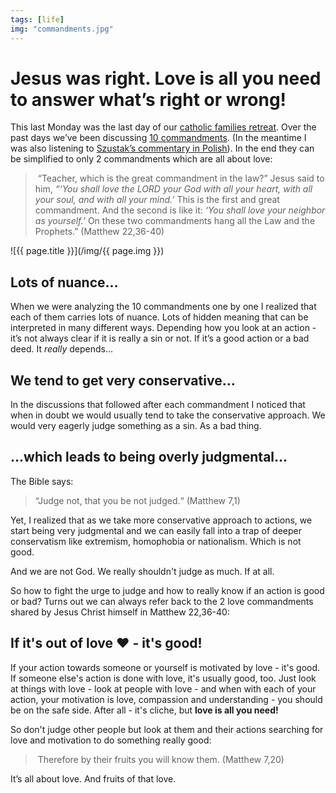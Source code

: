 ```yaml
---
tags: [life]
img: "commandments.jpg"
---
```


# Jesus was right. Love is all you need to answer what’s right or wrong!

This last Monday was the last day of our [catholic families retreat](https://sliwinski.com/when). Over the past days we’ve been discussing [10 commandments](https://en.m.wikipedia.org/wiki/Ten_Commandments). (In the meantime I was also listening to [Szustak’s commentary in Polish][10]). In the end they can be simplified to only 2 commandments which are all about love:

> “Teacher, which is the great commandment in the law?” Jesus said to him, *“‘You shall love the LORD your God with all your heart, with all your soul, and with all your mind.’* This is the first and great commandment. And the second is like it: *‘You shall love your neighbor as yourself.’* On these two commandments hang all the Law and the Prophets.” (Matthew 22,36-40)

<!--More-->

![{{ page.title }}](/img/{{ page.img }})

## Lots of nuance...

When we were analyzing the 10 commandments one by one I realized that each of them carries lots of nuance. Lots of hidden meaning that can be interpreted in many different ways. Depending how you look at an action - it’s not always clear if it is really a sin or not. If it’s a good action or a bad deed. It *really* depends...

## We tend to get very conservative...

In the discussions that followed after each commandment I noticed that when in doubt we would usually tend to take the conservative approach. We would very eagerly judge something as a sin. As a bad thing.

## ...which leads to being overly judgmental...

The Bible says:

> “Judge not, that you be not judged.“ (Matthew 7,1)

Yet, I realized that as we take more conservative approach to actions, we start being very judgmental and we can easily fall into a trap of deeper conservatism like extremism, homophobia or nationalism. Which is not good.

And we are not God. We really shouldn't judge as much. If at all.

So how to fight the urge to judge and how to really know if an action is good or bad? Turns out we can always refer back to the 2 love commandments shared by Jesus Christ himself in Matthew 22,36-40:

## If it's out of love ❤️ - it's good!

If your action towards someone or yourself is motivated by love - it's good. If someone else's action is done with love, it's usually good, too. Just look at things with love - look at people with love - and when with each of your action, your motivation is love, compassion and understanding - you should be on the safe side. After all - it's cliche, but **love is all you need!**

So don't judge other people but look at them and their actions searching for love and motivation to do something really good:

> Therefore by their fruits you will know them. (Matthew 7,20)

It’s all about love. And fruits of that love.

[10]: https://dominikanie.pl/video/przykazania/

[n]: https://nozbe.com/?a=mike
[p]: https://thepodcast.fm/